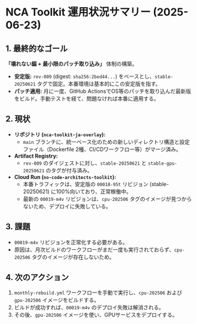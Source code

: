 # NCA Toolkit 運用状況サマリー (2025-06-23)

## 1. 最終的なゴール

**「壊れない錨 + 最小限のパッチ取り込み」** 体制の構築。
- **安定版:** `rev-009` (digest: `sha256:2bed44...`) をベースとし、`stable-20250621` タグで固定。本番環境は基本的にこの安定版を指す。
- **パッチ適用:** 月に一度、GitHub ActionsでOS等のパッチを取り込んだ最新版をビルド。手動テストを経て、問題なければ本番に適用する。

## 2. 現状

- **リポジトリ (`nca-toolkit-ja-overlay`):**
  - `main` ブランチに、統一ベース化のための新しいディレクトリ構造と設定ファイル（Dockerfile 2種、CI/CDワークフロー等）がマージ済み。
- **Artifact Registry:**
  - `rev-009` のダイジェストに対し、`stable-20250621` と `stable-gpu-20250621` のタグが付与済み。
- **Cloud Run (`no-code-architects-toolkit`):**
  - 本番トラフィックは、安定版の `00018-95t` リビジョン (stable-20250621) に100%向いており、正常稼働中。
  - 最新の `00019-m4v` リビジョンは、`cpu-202506` タグのイメージが見つからないため、デプロイに失敗している。

## 3. 課題

- `00019-m4v` リビジョンを正常化する必要がある。
- 原因は、月次ビルドのワークフローがまだ一度も実行されておらず、`cpu-202506` タグのイメージが存在しないため。

## 4. 次のアクション

1. `monthly-rebuild.yml` ワークフローを手動で実行し、`cpu-202506` および `gpu-202506` イメージをビルドする。
2. ビルドが成功すれば、`00019-m4v` のデプロイ失敗は解消される。
3. その後、`gpu-202506` イメージを使い、GPUサービスをデプロイする。
